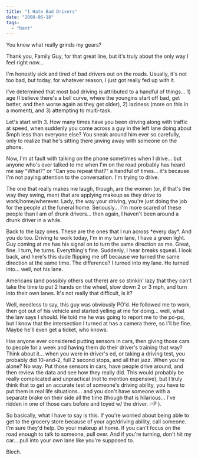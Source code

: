 ```yaml
---
title: "I Hate Bad Drivers"
date: "2008-06-18"
tags:
  - "Rant"
---
```


You know what really grinds my gears?  
  
Thank you, Family Guy, for that great line, but it's truly about the only way I feel right now...  
  
I'm honestly sick and tired of bad drivers out on the roads. Usually, it's not too bad, but today, for whatever reason, I just got really fed up with it.  
  
I've determined that most bad driving is attributed to a handful of things... 1) age (I believe there's a bell curve, where the youngins start off bad, get better, and then worse again as they get older), 2) laziness (more on this in a moment), and 3) attempting to multi-task.  
  
Let's start with 3. How many times have you been driving along with traffic at speed, when suddenly you come across a guy in the left lane doing about 5mph less than everyone else? You sneak around him ever so carefully, only to realize that he's sitting there jawing away with someone on the phone.  
  
Now, I'm at fault with talking on the phone sometimes when I drive... but anyone who's ever talked to me when I'm on the road probably has heard me say "What?" or "Can you repeat that?" a handful of times... it's because I'm not paying attention to the conversation. I'm trying to drive.  
  
The one that really makes me laugh, though, are the women (or, if that's the way they swing, men) that are applying makeup as they drive to work/home/wherever. Lady, the way your driving, you're just doing the job for the people at the funeral home. Seriously... I'm more scared of these people than I am of drunk drivers... then again, I haven't been around a drunk driver in a while.  
  
Back to the lazy ones. These are the ones that I run across \*every day\*. And you do too. Driving to work today, I'm in my turn lane, I have a green light. Guy coming at me has his signal on to turn the same direction as me. Great, fine. I turn, he turns. Everything's fine. Suddenly, I hear breaks squeal. I look back, and here's this dude flipping me off because we turned the same direction at the same time. The difference? I turned into my lane. He turned into... well, not his lane.  
  
Americans (and possibly others out there) are so stinkin' lazy that they can't take the time to put 2 hands on the wheel, slow down 2 or 3 mph, and turn into their own lanes. It's not really that difficult, is it?  
  
Well, needless to say, this guy was obviously PO'd. He followed me to work, then got out of his vehicle and started yelling at me for doing... well, what the law says I should. He told me he was going to report me to the po-po, but I know that the intersection I turned at has a camera there, so I'll be fine. Maybe he'll even get a ticket, who knows.  
  
Has anyone ever considered putting sensors in cars, then giving those cars to people for a week and having them do their driver's training that way? Think about it... when you were in driver's ed, or taking a driving test, you probably did 10-and-2, full 2 second stops, and all that jazz. When you're alone? No way. Put those sensors in cars, have people drive around, and then review the data and see how they really did. This would probably be really complicated and unpractical (not to mention expensive), but I truly think that to get an accurate test of someone's driving ability, you have to put them in real life situations... and you don't have someone with a separate brake on their side all the time (though that is hilarious... I've ridden in one of those cars before and toyed w/ the driver. :-P ).  
  
So basically, what I have to say is this. If you're worried about being able to get to the grocery store because of your age/driving ability, call someone. I'm sure they'd help. Do your makeup at home. If you can't focus on the road enough to talk to someone, pull over. And if you're turning, don't hit my car... pull into your own lane like you're supposed to.  
  
Blech.  
  